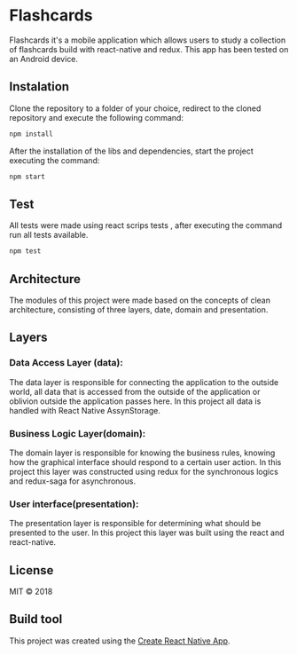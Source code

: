 # Flashcards

Flashcards it's a mobile application which allows users to study a collection of flashcards build with react-native and redux. This app has been tested on an Android device.

## Instalation

Clone the repository to a folder of your choice, redirect to the cloned repository and execute the following command:

```javascript
npm install
```

After the installation of the libs and dependencies, start the project executing the command:

```javascript
npm start
```

## Test

All tests were made using react scrips tests , after executing the command run all tests available.

```javascript
npm test
```

## Architecture

The modules of this project were made based on the concepts of clean architecture, consisting of three layers, date, domain and presentation.

## Layers

### Data Access Layer (data):

The data layer is responsible for connecting the application to the outside world, all data that is accessed from the outside of the application or oblivion outside the application passes here. In this project all data is handled with React Native AssynStorage.

### Business Logic Layer(domain):

The domain layer is responsible for knowing the business rules, knowing how the graphical interface should respond to a certain user action. In this project this layer was constructed using redux for the synchronous logics and redux-saga for asynchronous.

### User interface(presentation):

The presentation layer is responsible for determining what should be presented to the user. In this project this layer was built using the react and react-native.

## License

MIT © 2018

## Build tool

This project was created using the [Create React Native App](https://github.com/react-community/create-react-native-app).
